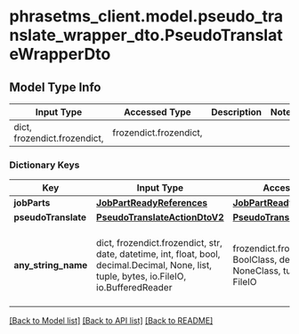 # phrasetms_client.model.pseudo_translate_wrapper_dto.PseudoTranslateWrapperDto

## Model Type Info

| Input Type                   | Accessed Type          | Description | Notes |
| ---------------------------- | ---------------------- | ----------- | ----- |
| dict, frozendict.frozendict, | frozendict.frozendict, |             |

### Dictionary Keys

| Key                 | Input Type                                                                                                                                  | Accessed Type                                                                           | Description                                                        | Notes      |
| ------------------- | ------------------------------------------------------------------------------------------------------------------------------------------- | --------------------------------------------------------------------------------------- | ------------------------------------------------------------------ | ---------- |
| **jobParts**        | [**JobPartReadyReferences**](JobPartReadyReferences.md)                                                                                     | [**JobPartReadyReferences**](JobPartReadyReferences.md)                                 |                                                                    |
| **pseudoTranslate** | [**PseudoTranslateActionDtoV2**](PseudoTranslateActionDtoV2.md)                                                                             | [**PseudoTranslateActionDtoV2**](PseudoTranslateActionDtoV2.md)                         |                                                                    |
| **any_string_name** | dict, frozendict.frozendict, str, date, datetime, int, float, bool, decimal.Decimal, None, list, tuple, bytes, io.FileIO, io.BufferedReader | frozendict.frozendict, str, BoolClass, decimal.Decimal, NoneClass, tuple, bytes, FileIO | any string name can be used but the value must be the correct type | [optional] |

[[Back to Model list]](../../README.md#documentation-for-models) [[Back to API list]](../../README.md#documentation-for-api-endpoints) [[Back to README]](../../README.md)
